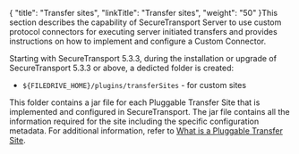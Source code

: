{
    "title": "Transfer sites",
    "linkTitle": "Transfer sites",
    "weight": "50"
}This section describes the capability of SecureTransport Server to use custom protocol connectors for executing server initiated transfers and provides instructions on how to implement and configure a Custom Connector.

Starting with SecureTransport 5.3.3, during the installation or upgrade of SecureTransport 5.3.3 or above, a dedicted folder is created:

-   `${FILEDRIVE_HOME}/plugins/transferSites` - for custom sites

This folder contains a jar file for each Pluggable Transfer Site that is implemented and configured in SecureTransport. The jar file contains all the information required for the site including the specific configuration metadata. For additional information, refer to [What is a Pluggable Transfer Site](plug_transfer_sites).
